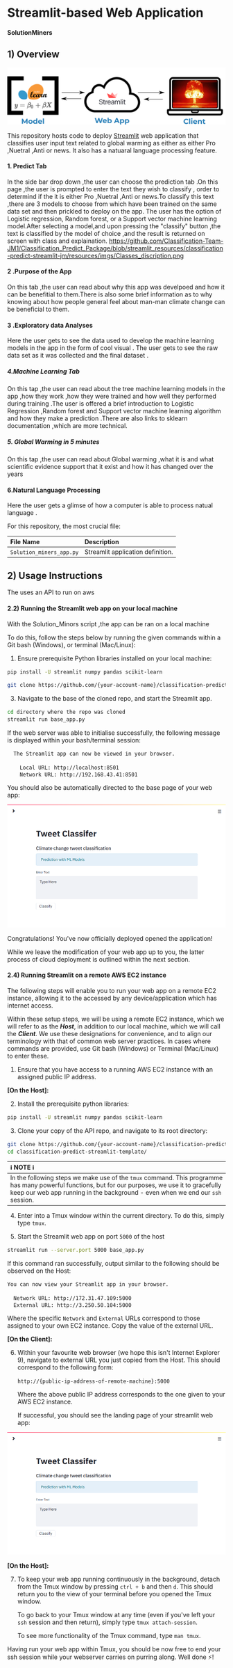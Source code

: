 # Streamlit-based Web Application
#### SolutionMiners

## 1) Overview

![Streamlit](resources/imgs/streamlit.png)

This repository hosts code to deploy [Streamlit](https://www.streamlit.io/) web application that classifies user input text related to global warming as either as either Pro ,Nuetral ,Anti or news. It also has a natuaral language processing feature.

  

#### 1. Predict Tab
In the side bar drop down ,the user can choose the prediction tab .On this page ,the user is prompted to enter the text they wish to classify , order to determind if the it is either Pro ,Nuetral ,Anti or news.To classify this text ,there are 3 models to choose from which have been trained on the same data set and then prickled to deploy on the app.
The user has the option of Logistic regression, Random forest, or a Support vector machine learning model.After selecting a model,and upon  pressing the "classify" button ,the text is classified by the model of choice ,and the result is returned on screen with class and explaination.
https://github.com/Classification-Team-JM1/Classification_Predict_Package/blob/streamlit_resources/classification-predict-streamlit-jm/resources/imgs/Classes_discription.png

#### 2 .Purpose of the App 
On this tab ,the user can read about why this app was develpoed and how it can be benefitial to them.There is also some brief information as to
why knowing about how people general feel about man-man climate change can be beneficial to them.

#### 3 .Exploratory data Analyses 
Here the user gets to see the data used to develop the machine learning models in the app in the form of cool visual .
The user gets to see the raw data set as it was collected and the final dataset .


##### 4.Machine Learning Tab 
On this tap ,the user can read about the tree machine learning models in the app ,how they work ,how they were trained and how well they performed during training .The user is offered a brief introduction to Logistic Regression ,Random forest and Support vector machine learning algorithm and how they make a prediction .There are also links to sklearn documentation ,which are more technical.



##### 5. Global Warming in 5 minutes

On this tap ,the user can read about Global warming ,what it is and what scientific evidence support that it exist and how it has changed over the years

#### 6.Natural Language Processing 
Here the user gets a glimse of how a computer is able to process natual language .

For this repository, the most crucial file:

| File Name                |   Description                       |
| :---------------------   | :--------------------             |
| `Solution_miners_app.py`          | Streamlit application definition. |

## 2) Usage Instructions
The uses an API to run on aws


#### 2.2) Running the Streamlit web app on your local machine
With the Solution_Minors script ,the app can be ran on a local machine 

To do this, follow the steps below by running the given commands within a Git bash (Windows), or terminal (Mac/Linux):

 1. Ensure prerequisite Python libraries installed on your local machine:

 ```bash
 pip install -U streamlit numpy pandas scikit-learn
 ```

 ```bash
 git clone https://github.com/{your-account-name}/classification-predict-streamlit-template.git
 ```  

 3. Navigate to the base of the cloned repo, and start the Streamlit app.

 ```bash
 cd directory where the repo was cloned 
 streamlit run base_app.py
 ```

 If the web server was able to initialise successfully, the following message is displayed within your bash/terminal session:

```
  The Streamlit app can now be viewed in your browser.

    Local URL: http://localhost:8501
    Network URL: http://192.168.43.41:8501
```

You should also be automatically directed to the base page of your web app:

![Streamlit base page](resources/imgs/streamlit-base-splash-screen.png)

Congratulations! You've now officially deployed opened the application!

While we leave the modification of your web app up to you, the latter process of cloud deployment is outlined within the next section.  

#### 2.4) Running Streamlit on a remote AWS EC2 instance


The following steps will enable you to run your web app on a remote EC2 instance, allowing it to the accessed by any device/application which has internet access.

Within these setup steps, we will be using a remote EC2 instance, which we will refer to as the ***Host***, in addition to our local machine, which we will call the ***Client***. We use these designations for convenience, and to align our terminology with that of common web server practices. In cases where commands are provided, use Git bash (Windows) or Terminal (Mac/Linux) to enter these.

1. Ensure that you have access to a running AWS EC2 instance with an assigned public IP address.

**[On the Host]:**

2. Install the prerequisite python libraries:

```bash
pip install -U streamlit numpy pandas scikit-learn
```

3. Clone your copy of the API repo, and navigate to its root directory:

```bash
git clone https://github.com/{your-account-name}/classification-predict-streamlit-template.git
cd classification-predict-streamlit-template/
```

| :information_source: NOTE :information_source:                                                                                                    |
| :--------------------                                                                                                                             |
| In the following steps we make use of the `tmux` command. This programme has many powerful functions, but for our purposes, we use it to gracefully keep our web app running in the background - even when we end our `ssh` session. |

4. Enter into a Tmux window within the current directory. To do this, simply type `tmux`.  

5. Start the Streamlit web app on port `5000` of the host

```bash
streamlit run --server.port 5000 base_app.py
```

If this command ran successfully, output similar to the following should be observed on the Host:

```
You can now view your Streamlit app in your browser.

  Network URL: http://172.31.47.109:5000
  External URL: http://3.250.50.104:5000

```

Where the specific `Network` and `External` URLs correspond to those assigned to your own EC2 instance. Copy the value of the external URL.  

**[On the Client]:**

6.  Within your favourite web browser (we hope this isn't Internet Explorer 9), navigate to external URL you just copied from the Host. This should correspond to the following form:

    `http://{public-ip-address-of-remote-machine}:5000`   

    Where the above public IP address corresponds to the one given to your AWS EC2 instance.

    If successful, you should see the landing page of your streamlit web app:

![Streamlit base page](resources/imgs/streamlit-base-splash-screen.png)

**[On the Host]:**

7. To keep your web app running continuously in the background, detach from the Tmux window by pressing `ctrl + b` and then `d`. This should return you to the view of your terminal before you opened the Tmux window.

    To go back to your Tmux window at any time (even if you've left your `ssh` session and then return), simply type `tmux attach-session`.

    To see more functionality of the Tmux command, type `man tmux`.

Having run your web app within Tmux, you should be now free to end your ssh session while your webserver carries on purring along. Well done :zap:!


